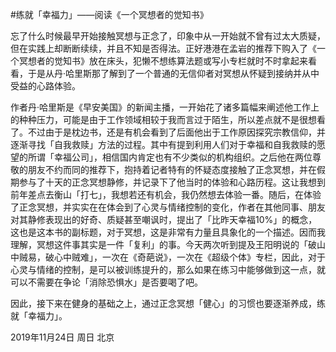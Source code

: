 #练就「幸福力」——阅读《一个冥想者的觉知书》

忘了什么时候最早开始接触冥想与正念了，印象中从一开始就不曾有过太大质疑，但在实践上却断断续续，并且不知是否得法。正好港港在孟岩的推荐下购入了《一个冥想者的觉知书》放在床头，犯懒不想练算法题或写小专栏就时不时拿起来看看，于是从丹·哈里斯那了解到了一个普通的无信仰者对冥想从怀疑到接纳并从中受益的心路体验。

作者丹·哈里斯是《早安美国》的新闻主播，一开始花了诸多篇幅来阐述他工作上的种种压力，可能是由于工作领域相较于我而言过于陌生，所以差点就不是很想看了。不过由于是枕边书，还是有机会看到了后面他出于工作原因探究宗教信仰，并逐渐寻找「自我救赎」方法的过程。其中有提到利用人们对于幸福和自我救赎的愿望的所谓「幸福公司」，相信国内肯定也有不少类似的机构组织。之后他在两位尊敬的朋友不约而同的推荐下，抱持着记者特有的怀疑态度接触了正念冥想，并在假期参与了十天的正念冥想静修，并记录下了他当时的体验和心路历程。这让我想到前年差点去衡山「打七」，我想若还有机会，我仍然想去体验一番。随后，在体验了正念冥想，并实实在在体会到了心灵与情绪控制的变化，作者在其他同事、朋友对其静修表现出的好奇、质疑甚至嘲讽时，提出了「比昨天幸福10%」的概念，这也是这本书的副标题，对于冥想，这是非常有力量且具象化的一个描述。因而我理解，冥想这件事其实是一件「复利」的事。今天两次听到提及王阳明说的「破山中贼易，破心中贼难」，一次在《奇葩说》，一次在《超级个体》专栏，因此，对于心灵与情绪的控制，是可以被训练提升的，那么如果在练习中能够做到这一点，就可以不需要在争论「消除恐惧水」是否要喝了吧。

因此，接下来在健身的基础之上，通过正念冥想「健心」的习惯也要逐渐养成，练就「幸福力」。



2019年11月24日 周日 北京